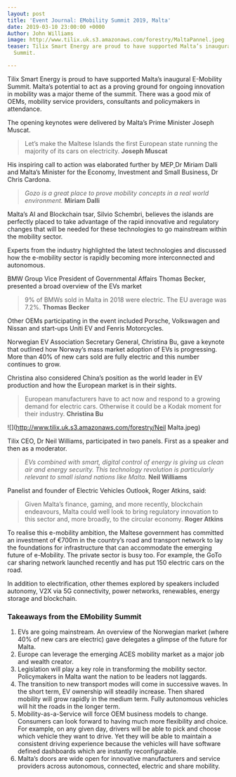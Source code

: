 ```yaml
---
layout: post
title: 'Event Journal: EMobility Summit 2019, Malta'
date: 2019-03-10 23:00:00 +0000
Author: John Williams
image: http://www.tilix.uk.s3.amazonaws.com/forestry/MaltaPannel.jpeg
teaser: Tilix Smart Energy are proud to have supported Malta’s inaugural E-Mobility
  Summit.

---
```

Tilix Smart Energy is proud to have supported Malta’s inaugural E-Mobility Summit. Malta’s potential to act as a proving ground for ongoing innovation in mobility was a major theme of the summit. There was a good mix of OEMs, mobility service providers, consultants and policymakers in attendance.

The opening keynotes were delivered by Malta’s Prime Minister Joseph Muscat.

> Let’s  make the Maltese Islands the first European state running the majority of its cars on electricity. **Joseph Muscat**

His inspiring call to action was elaborated further by MEP[ ](https://www.linkedin.com/in/ACoAAALlQPkBl534reZNQgswDqoX-RsvbVrdAFs/)Dr Miriam Dalli and  Malta’s Minister for the Economy, Investment and Small Business, Dr Chris Cardona.

> _Gozo is a great place to prove mobility concepts in a real world environment._ **Miriam Dalli**

 Malta’s AI and Blockchain tsar, Silvio Schembri, believes the islands are perfectly placed to take advantage of the rapid innovative and regulatory changes that will be needed for these technologies to go mainstream within the mobility sector.

Experts from the industry highlighted the latest technologies and discussed how the e-mobility sector is rapidly becoming more interconnected and autonomous.

BMW Group Vice President of Governmental Affairs Thomas Becker, presented a broad overview of the EVs market

> 9% of BMWs sold in Malta in 2018 were electric. The EU average was 7.2%. **Thomas Becker**

Other OEMs participating in the event included Porsche, Volkswagen and Nissan and start-ups Uniti EV and Fenris Motorcycles.

Norwegian EV Association Secretary General, Christina Bu, gave a keynote that outlined how Norway’s mass market adoption of EVs is progressing. More than 40% of new cars sold are fully electric and this number continues to grow.

Christina also considered China’s position as the world leader in EV production and how the European market is in their sights.

> European manufacturers have to act now and respond to a growing demand for electric cars. Otherwise it could be a Kodak moment for their industry. **Christina Bu**

![](http://www.tilix.uk.s3.amazonaws.com/forestry/Neil Malta.jpeg)

Tilix CEO, Dr Neil Williams, participated in two panels. First as a speaker and then as a moderator.

> _EVs combined with smart, digital control of energy is giving us clean air and energy security. This technology revolution is particularly relevant to small island nations like Malta._ **Neil Williams**

Panelist and founder of Electric Vehicles Outlook, Roger Atkins, said:

> Given Malta’s finance, gaming, and more recently, blockchain endeavours, Malta could well look to bring regulatory innovation to this sector and, more broadly, to the circular economy. **Roger Atkins**

To realise this e-mobility ambition, the Maltese government has committed an investment of €700m in the country’s road and transport network to lay the foundations for infrastructure that can accommodate the emerging future of e-Mobility. The private sector is busy too. For example, the GoTo car sharing network launched recently and has put 150 electric cars on the road.

In addition to electrification, other themes explored by speakers included autonomy, V2X via 5G connectivity, power networks, renewables, energy storage and blockchain.

### **Takeaways from the EMobility Summit**

1. EVs are going mainstream. An overview of the Norwegian market (where 40% of new cars are electric) gave delegates a glimpse of the future for Malta.
2. Europe can leverage the emerging ACES mobility market as a major job and wealth creator.
3. Legislation will play a key role in transforming the mobility sector. Policymakers in Malta want the nation to be leaders not laggards.
4. The transition to new transport modes will come in successive waves. In the short term, EV ownership will steadily increase. Then shared mobility will grow rapidly in the medium term. Fully autonomous vehicles will hit the roads in the longer term.
5. Mobility-as-a-Service will force OEM business models to change. Consumers can look forward to having much more flexibility and choice. For example, on any given day, drivers will be able to pick and choose which vehicle they want to drive. Yet they will be able to maintain a consistent driving experience because the vehicles will have software defined dashboards which are instantly reconfigurable.
6. Malta’s doors are wide open for innovative manufacturers and service providers across autonomous, connected, electric and share mobility.